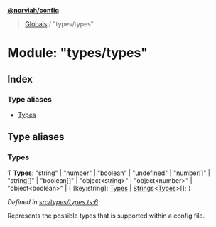 **[@norviah/config](../README.md)**

> [Globals](../globals.md) / "types/types"

# Module: "types/types"

## Index

### Type aliases

* [Types](_types_types_.md#types)

## Type aliases

### Types

Ƭ  **Types**: \"string\" \| \"number\" \| \"boolean\" \| \"undefined\" \| \"number[]\" \| \"string[]\" \| \"boolean[]\" \| \"object\<string>\" \| \"object\<number>\" \| \"object\<boolean>\" \| { [key:string]: [Types](_types_types_.md#types) \| [Strings](_types_typescript_strings_.md#strings)\<[Types](_types_types_.md#types)>[];  }

*Defined in [src/types/types.ts:6](https://github.com/Norviah/config/blob/cd1d202/src/types/types.ts#L6)*

Represents the possible types that is supported within a config file.
